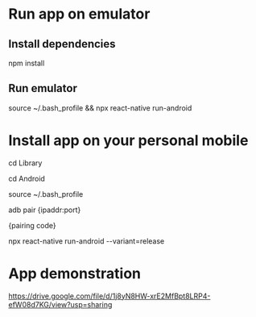 # Run app on emulator

## Install dependencies

npm install

## Run emulator

source ~/.bash_profile && npx react-native run-android

# Install app on your personal mobile

cd Library

cd Android

source ~/.bash_profile

adb pair {ipaddr:port}

{pairing code}

npx react-native run-android --variant=release

# App demonstration

https://drive.google.com/file/d/1j8yN8HW-xrE2MfBpt8LRP4-efW08d7KG/view?usp=sharing
